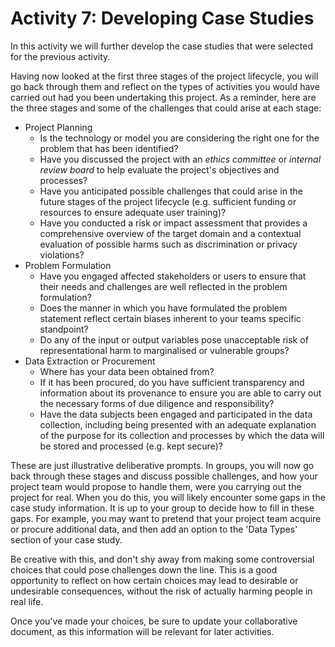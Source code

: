 # Activity 7: Developing Case Studies

In this activity we will further develop the case studies that were selected for the previous activity.

Having now looked at the first three stages of the project lifecycle, you will go back through them and reflect on the types of activities you would have carried out had you been undertaking this project.
As a reminder, here are the three stages and some of the challenges that could arise at each stage:

- Project Planning
  - Is the technology or model you are considering the right one for the problem that has been identified?
  - Have you discussed the project with an *ethics committee* or *internal review board* to help evaluate the project's objectives and processes?
  - Have you anticipated possible challenges that could arise in the future stages of the project lifecycle (e.g. sufficient funding or resources to ensure adequate user training)?
  - Have you conducted a risk or impact assessment that provides a comprehensive overview of the target domain and a contextual evaluation of possible harms such as discrimination or privacy violations?
- Problem Formulation
  - Have you engaged affected stakeholders or users to ensure that their needs and challenges are well reflected in the problem formulation?
  - Does the manner in which you have formulated the problem statement reflect certain biases inherent to your teams specific standpoint?
  - Do any of the input or output variables pose unacceptable risk of representational harm to marginalised or vulnerable groups?
- Data Extraction or Procurement
  - Where has your data been obtained from?
  - If it has been procured, do you have sufficient transparency and information about its provenance to ensure you are able to carry out the necessary forms of due diligence and responsibility?
  - Have the data subjects been engaged and participated in the data collection, including being presented with an adequate explanation of the purpose for its collection and processes by which the data will be stored and processed (e.g. kept secure)?

These are just illustrative deliberative prompts.
In groups, you will now go back through these stages and discuss possible challenges, and how your project team would propose to handle them, were you carrying out the project for real.
When you do this, you will likely encounter some gaps in the case study information.
It is up to your group to decide how to fill in these gaps.
For example, you may want to pretend that your project team acquire or procure additional data, and then add an option to the 'Data Types' section of your case study.

Be creative with this, and don't shy away from making some controversial choices that could pose challenges down the line.
This is a good opportunity to reflect on how certain choices may lead to desirable or undesirable consequences, without the risk of actually harming people in real life.

Once you've made your choices, be sure to update your collaborative document, as this information will be relevant for later activities.

<!-- 
### Activity 6: Developing Case Studies

In this activity we will further develop the case studies that were selected for the previous activity through group discussion.

Please visit https://bit.ly/30BZaTb to view the associated instructions.
 -->
 